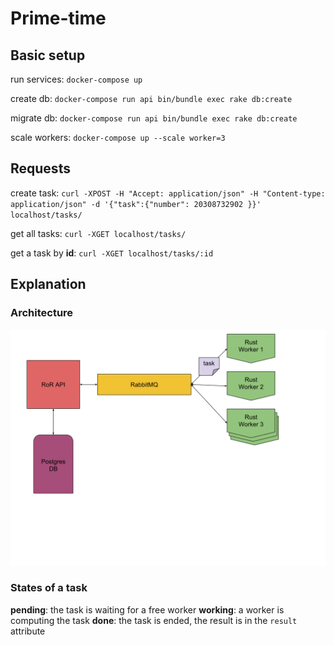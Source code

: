 # Prime-time

## Basic setup

run services:
`docker-compose up`

create db:
`docker-compose run api bin/bundle exec rake db:create`

migrate db:
`docker-compose run api bin/bundle exec rake db:create`

scale workers:
`docker-compose up --scale worker=3`

## Requests

create task:
`curl -XPOST -H "Accept: application/json" -H "Content-type: application/json" -d '{"task":{"number": 20308732902 }}' localhost/tasks/`

get all tasks:
`curl -XGET localhost/tasks/`

get a task by **id**:
`curl -XGET localhost/tasks/:id`


## Explanation

### Architecture

![schemas](./architecture.svg)

### States of a task

**pending**: the task is waiting for a free worker
**working**: a worker is computing the task
**done**: the task is ended, the result is in the `result` attribute
